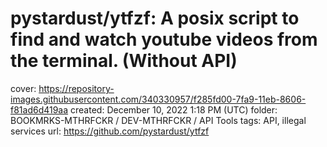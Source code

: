 # pystardust/ytfzf: A posix script to find and watch youtube videos from the terminal. (Without API)

cover: https://repository-images.githubusercontent.com/340330957/f285fd00-7fa9-11eb-8606-f81ad6d419aa
created: December 10, 2022 1:18 PM (UTC)
folder: BOOKMRKS-MTHRFCKR / DEV-MTHRFCKR / API Tools
tags: API, illegal services
url: https://github.com/pystardust/ytfzf